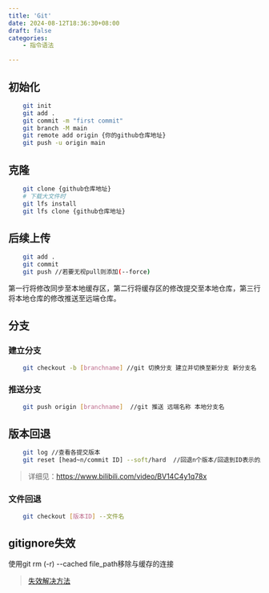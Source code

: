 ```yaml
---
title: 'Git'
date: 2024-08-12T18:36:30+08:00
draft: false
categories:
    - 指令语法

---
```


## 初始化
```bash
    git init  
    git add .  
    git commit -m "first commit"  
    git branch -M main  
    git remote add origin {你的github仓库地址}  
    git push -u origin main
```

## 克隆
```bash
    git clone {github仓库地址}
    # 下载大文件时
    git lfs install
    git lfs clone {github仓库地址}
```
## 后续上传
```bash
    git add .  
    git commit  
    git push //若要无视pull则添加(--force)
```
第一行将修改同步至本地缓存区，第二行将缓存区的修改提交至本地仓库，第三行将本地仓库的修改推送至远端仓库。

## 分支
### 建立分支
```bash
    git checkout -b [branchname] //git 切换分支 建立并切换至新分支 新分支名
```
### 推送分支
```bash
    git push origin [branchname]  //git 推送 远端名称 本地分支名
```
## 版本回退
```bash
    git log //查看各提交版本  
    git reset [head~n/commit ID] --soft/hard  //回退n个版本/回退到ID表示的版本  
```
>详细见：<https://www.bilibili.com/video/BV14C4y1q78x>
### 文件回退
```bash
    git checkout [版本ID] --文件名
```
## gitignore失效
使用git rm (-r) --cached file_path移除与缓存的连接
>[失效解决方法](<https://www.cnblogs.com/goloving/p/15017769.html>)